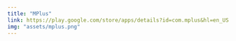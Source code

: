 ```yaml
---
title: "MPlus"
link: https://play.google.com/store/apps/details?id=com.mplus&hl=en_US
img: "assets/mplus.png"
---
```


